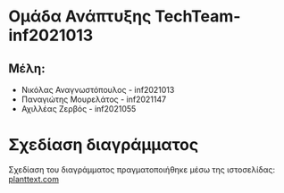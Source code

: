 # Ομάδα Ανάπτυξης TechTeam-inf2021013
## Μέλη:
  - Νικόλας Αναγνωστόπουλος - inf2021013
  - Παναγιώτης Μουρελάτος - inf2021147
  - Αχιλλέας Ζερβός - inf2021055

# Σχεδίαση διαγράμματος
Σχεδίαση του διαγράμματος πραγματοποιήθηκε μέσω της ιστοσελίδας:
[planttext.com](https://planttext.com/)
